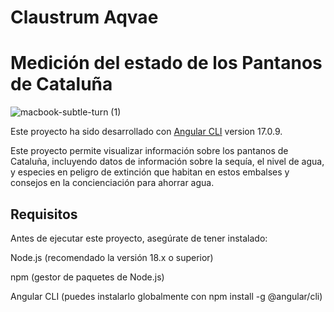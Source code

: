
# Claustrum Aqvae
# Medición del estado de los Pantanos de Cataluña
![macbook-subtle-turn (1)](https://github.com/user-attachments/assets/21425d24-78d8-4328-99d3-2777f8ad3a66)


Este proyecto ha sido desarrollado con  [Angular CLI](https://github.com/angular/angular-cli) version 17.0.9.

Este proyecto permite visualizar información sobre los pantanos de Cataluña, incluyendo datos  de información sobre la sequía, el nivel de agua, y especies en peligro de extinción que habitan en estos embalses y consejos en la concienciación para ahorrar agua.

## Requisitos
Antes de ejecutar este proyecto, asegúrate de tener instalado:

Node.js (recomendado la versión 18.x o superior)

npm (gestor de paquetes de Node.js)

Angular CLI (puedes instalarlo globalmente con npm install -g @angular/cli)




